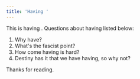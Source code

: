 ```yaml
---
title: 'Having '
---
```

This is having . Questions about having listed below:

1. Why have?
2. What's the fascist point?
3. How come having is hard?
4. Destiny has it that we have having, so why not? 

Thanks for reading.
